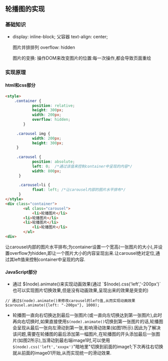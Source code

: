 ## 轮播图的实现

### 基础知识

* display: inline-block;
  父容器 text-align: center;
 
  图片并排排列
  overflow: hidden
  
  图片的变换:
  操作DOM来改变图片的位置:每一次操作,都会导致页面重绘
  
### 实现原理

#### html和css部分

```HTML
<style>
    .container {
            position: relative;
            height: 300px;
            width: 200px;
            overflow: hidden;
        }
        
     .carousel img {
            width: 200px;
            height: 300px;
     }
        
     .carousel {
            position: absolute;
            left: 0;  /*通过该值来控制container中呈现的内容*/
            width: 800px;
      }
        
      .carousel>li {
            float: left; /*让carousel内部的图片水平排布*/
      }
</style>
<div class="container">
        <ul class="carousel">
            <li>轮播图片</li>
	    <li>轮播图片</li>
	    <li>轮播图片</li>
            <li>轮播图片</li>        
        </ul>
<div>
```

让carousel内部的图片水平排布;为container设置一个宽高(一张图片的大小),并设置overflow为hidden,即让一个图片大小的内容呈现出来.让carousel绝对定位,通过其left值来控制container中呈现的内容.

#### JavaScript部分

* 通过 $(node).animate()来实现动画效果(通过 `$(node).css('left','-200px')`也可以实现图片切换效果,但是没有动画效果,呈现出来的效果是突变的)

```
// 通过$(node).animate()来修改carousel的left值,从而实现动画效果
$carousel.animate({left: "-200px"}, 1000);
```

* 轮播图一直向右切换达到最后一张图片(或一直向左切换达到第一张图片),此时再向右切换时,如果直接使用`$(node).animate()`切换到第一张图片的话,轮播图会呈现从最后一张向左滑动到第一张,影响滑动效果(如图1所示).因此为了解决该问题,需要在轮播图的最后添加第一幅图片,在轮播图的开头添加最后一张图片(如图2所示),当滑动到最右端image1时,可以使用 `$(node).css('left','xxxpx')`"暗地里"切换到前面的image1;下次再往右切换就从前面的image01开始,从而实现统一的滑动效果.



























